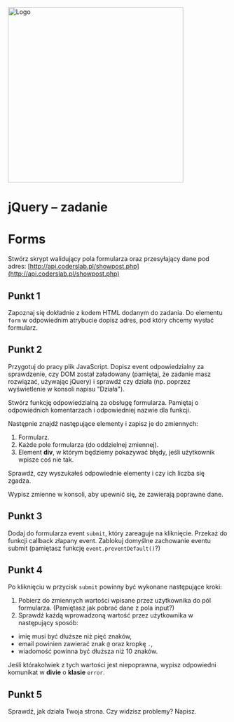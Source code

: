 <img alt="Logo" src="http://coderslab.pl/svg/logo-coderslab.svg" width="400">

# jQuery &ndash; zadanie
# Forms

Stwórz skrypt walidujący pola formularza oraz przesyłający dane pod adres: [http://api.coderslab.pl/showpost.php](http://api.coderslab.pl/showpost.php)

## Punkt 1
Zapoznaj się dokładnie z kodem HTML dodanym do zadania.
Do elementu ```form``` w odpowiednim atrybucie dopisz adres, pod który chcemy wysłać formularz.

## Punkt 2
Przygotuj do pracy plik JavaScript. Dopisz event odpowiedzialny za sprawdzenie, czy DOM został załadowany (pamiętaj, że zadanie masz rozwiązać, używając jQuery) i sprawdź czy działa (np. poprzez wyświetlenie w konsoli napisu "Działa").

Stwórz funkcję odpowiedzialną za obsługę formularza. Pamiętaj o odpowiednich komentarzach i odpowiedniej nazwie dla funkcji.

Następnie znajdź następujące elementy i zapisz je do zmiennych:

1. Formularz.
2. Każde pole formularza (do oddzielnej zmiennej).
3. Element **div**, w którym będziemy pokazywać błędy, jeśli użytkownik wpisze coś nie tak.

Sprawdź, czy wyszukałeś odpowiednie elementy i czy ich liczba się zgadza.

Wypisz zmienne w konsoli, aby upewnić się, że zawierają poprawne dane.

## Punkt 3
Dodaj do formularza event ```submit```, który zareaguje na kliknięcie. Przekaż do funkcji callback złapany event. Zablokuj domyślne zachowanie eventu submit (pamiętasz funkcję ```event.preventDefault()```?)

## Punkt 4
Po kliknięciu w przycisk ```submit``` powinny być wykonane następujące kroki:

1. Pobierz do zmiennych wartości wpisane przez użytkownika do pól formularza. (Pamiętasz jak pobrać dane z pola input?)
2. Sprawdź każdą wprowadzoną wartość przez użytkownika w następujący sposób:
  * imię musi być dłuższe niż pięć znaków,
  * email powinien zawierać znak ```@``` oraz kropkę ```.```,
  * wiadomość powinna być dłuższa niż 10 znaków.

Jeśli którakolwiek z tych wartości jest niepoprawna, wypisz odpowiedni komunikat w **divie** o **klasie** ```error```.

## Punkt 5
Sprawdź, jak działa Twoja strona. Czy widzisz problemy? Napisz.
